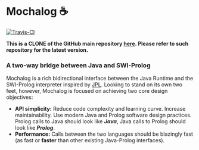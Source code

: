  # Mochalog :coffee:

[![Travis-CI](https://img.shields.io/travis/mochalog/mochalog.svg)](https://travis-ci.org/mochalog/mochalog/builds)

**This is a CLONE of the GitHub main repository [here](https://github.com/mochalog/mochalog). Please refer to such repository for the latest version.**


### A two-way bridge between Java and SWI-Prolog
Mochalog is a rich bidirectional interface between the Java Runtime and the SWI-Prolog interpreter inspired by [JPL](http://jpl7.org/). Looking to stand on its own two feet, however, Mochalog is focused on achieving two core design objectives:

* **API simplicity:** Reduce code complexity and learning curve. Increase maintainability. Use modern Java and Prolog software design practices. Prolog calls to Java should look like ***Java***, Java calls to Prolog should look like ***Prolog***.
* **Performance:** Calls between the two languages should be blazingly fast (as fast or **faster** than other existing Java-Prolog interfaces).
